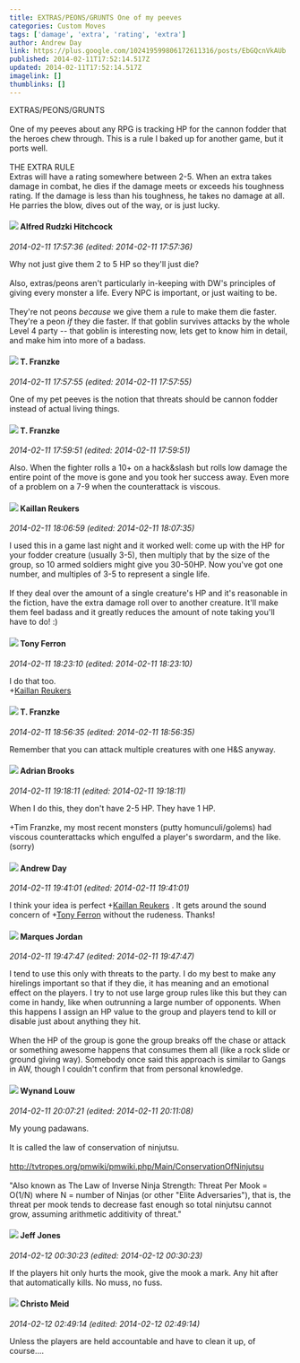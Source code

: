 ```yaml
---
title: EXTRAS/PEONS/GRUNTS One of my peeves
categories: Custom Moves
tags: ['damage', 'extra', 'rating', 'extra']
author: Andrew Day
link: https://plus.google.com/102419599806172611316/posts/EbGQcnVkAUb
published: 2014-02-11T17:52:14.517Z
updated: 2014-02-11T17:52:14.517Z
imagelink: []
thumblinks: []
---
```


EXTRAS/PEONS/GRUNTS<br /><br />One of my peeves about any RPG is tracking HP for the cannon fodder that the heroes chew through. This is a rule I baked up for another game, but it ports well.<br /><br />THE EXTRA RULE<br />Extras will have a rating somewhere between 2-5. When an extra takes damage in combat, he dies if the damage meets or exceeds his toughness rating. If the damage is less than his toughness, he takes no damage at all. He parries the blow, dives out of the way, or is just lucky.
<div id='comment z13ifxljonfcw3c2l22hj3qgrmzwipnmx'>
  <h4><img src='{{site.baseurl}}//images/avatars/100812462809734403456_photo.jpg'> Alfred Rudzki Hitchcock</h4>
      <p><cite>2014-02-11 17:57:36 (edited: 2014-02-11 17:57:36)</cite></p>
        <p>Why not just give them 2 to 5 HP so they&#39;ll just die?<br /><br />Also, extras/peons aren&#39;t particularly in-keeping with DW&#39;s principles of giving every monster a life. Every NPC is important, or just waiting to be.<br /><br />They&#39;re not peons <i>because</i> we give them a rule to make them die faster. They&#39;re a peon <i>if</i> they die faster. If that goblin survives attacks by the whole Level 4 party -- that goblin is interesting now, lets get to know him in detail, and make him into more of a badass.</p>
</div>
        

<div id='comment z13ifxljonfcw3c2l22hj3qgrmzwipnmx'>
  <h4><img src='{{site.baseurl}}//images/avatars/110330901807759406775_photo.jpg'> T. Franzke</h4>
      <p><cite>2014-02-11 17:57:55 (edited: 2014-02-11 17:57:55)</cite></p>
        <p>One of my pet peeves is the notion that threats should be cannon fodder instead of actual living things.</p>
</div>
        

<div id='comment z13ifxljonfcw3c2l22hj3qgrmzwipnmx'>
  <h4><img src='{{site.baseurl}}//images/avatars/110330901807759406775_photo.jpg'> T. Franzke</h4>
      <p><cite>2014-02-11 17:59:51 (edited: 2014-02-11 17:59:51)</cite></p>
        <p>Also. When the fighter rolls a 10+ on a hack&amp;slash but rolls low damage the entire point of the move is gone and you took her success away. Even more of a problem on a 7-9 when the counterattack is viscous.</p>
</div>
        

<div id='comment z13ifxljonfcw3c2l22hj3qgrmzwipnmx'>
  <h4><img src='{{site.baseurl}}//images/avatars/102432813547907642843_photo.jpg'> Kaillan Reukers</h4>
      <p><cite>2014-02-11 18:06:59 (edited: 2014-02-11 18:07:35)</cite></p>
        <p>I used this in a game last night and it worked well: come up with the HP for your fodder creature (usually 3-5), then multiply that by the size of the group, so 10 armed soldiers might give you 30-50HP. Now you&#39;ve got one number, and multiples of 3-5 to represent a single life. <br /><br />If they deal over the amount of a single creature&#39;s HP and it&#39;s reasonable in the fiction, have the extra damage roll over to another creature. It&#39;ll make them feel badass and it greatly reduces the amount of note taking you&#39;ll have to do! :)</p>
</div>
        

<div id='comment z13ifxljonfcw3c2l22hj3qgrmzwipnmx'>
  <h4><img src='{{site.baseurl}}//images/avatars/105317681442573084626_photo.jpg'> Tony Ferron</h4>
      <p><cite>2014-02-11 18:23:10 (edited: 2014-02-11 18:23:10)</cite></p>
        <p>I do that too. <br /><span class="proflinkWrapper"><span class="proflinkPrefix">+</span><a class="proflink" href="https://plus.google.com/102432813547907642843" oid="102432813547907642843">Kaillan Reukers</a></span></p>
</div>
        

<div id='comment z13ifxljonfcw3c2l22hj3qgrmzwipnmx'>
  <h4><img src='{{site.baseurl}}//images/avatars/110330901807759406775_photo.jpg'> T. Franzke</h4>
      <p><cite>2014-02-11 18:56:35 (edited: 2014-02-11 18:56:35)</cite></p>
        <p>Remember that you can attack multiple creatures with one H&amp;S anyway.</p>
</div>
        

<div id='comment z13ifxljonfcw3c2l22hj3qgrmzwipnmx'>
  <h4><img src='{{site.baseurl}}//images/avatars/108928966972117411243_photo.jpg'> Adrian Brooks</h4>
      <p><cite>2014-02-11 19:18:11 (edited: 2014-02-11 19:18:11)</cite></p>
        <p>When I do this, they don&#39;t have 2-5 HP. They have 1 HP.<br /><br />+Tim Franzke, my most recent monsters (putty homunculi/golems) had viscous counterattacks which engulfed a player&#39;s swordarm, and the like.<br />(sorry)</p>
</div>
        

<div id='comment z13ifxljonfcw3c2l22hj3qgrmzwipnmx'>
  <h4><img src='{{site.baseurl}}//images/avatars/102419599806172611316_photo.jpg'> Andrew Day</h4>
      <p><cite>2014-02-11 19:41:01 (edited: 2014-02-11 19:41:01)</cite></p>
        <p>I think your idea is perfect <span class="proflinkWrapper"><span class="proflinkPrefix">+</span><a class="proflink" href="https://plus.google.com/102432813547907642843" oid="102432813547907642843">Kaillan Reukers</a></span> . It gets around the sound concern of <span class="proflinkWrapper"><span class="proflinkPrefix">+</span><a class="proflink" href="https://plus.google.com/105317681442573084626" oid="105317681442573084626">Tony Ferron</a></span> without the rudeness. Thanks!</p>
</div>
        

<div id='comment z13ifxljonfcw3c2l22hj3qgrmzwipnmx'>
  <h4><img src='{{site.baseurl}}//images/avatars/114124925422808188628_photo.jpg'> Marques Jordan</h4>
      <p><cite>2014-02-11 19:47:47 (edited: 2014-02-11 19:47:47)</cite></p>
        <p>I tend to use this only with threats to the party. I do my best to make any hirelings important so that if they die, it has meaning and an emotional effect on the players. I try to not use large group rules like this but they can come in handy, like when outrunning a large number of opponents. When this happens I assign an HP value to the group and players tend to kill or disable just about anything they hit.<br /><br />When the HP of the group is gone the group breaks off the chase or attack or something awesome happens that consumes them all (like a rock slide or ground giving way). Somebody once said this approach is similar to Gangs in AW, though I couldn&#39;t confirm that from personal knowledge.</p>
</div>
        

<div id='comment z13ifxljonfcw3c2l22hj3qgrmzwipnmx'>
  <h4><img src='{{site.baseurl}}//images/avatars/111256963556395023796_photo.jpg'> Wynand Louw</h4>
      <p><cite>2014-02-11 20:07:21 (edited: 2014-02-11 20:11:08)</cite></p>
        <p>My young padawans.<br /><br />It is called the law of conservation of ninjutsu.<br /><br /><a href="http://tvtropes.org/pmwiki/pmwiki.php/Main/ConservationOfNinjutsu" class="ot-anchor">http://tvtropes.org/pmwiki/pmwiki.php/Main/ConservationOfNinjutsu</a><br /><br />&quot;Also known as The Law of Inverse Ninja Strength: Threat Per Mook = O(1/N) where N = number of Ninjas (or other &quot;Elite Adversaries&quot;), that is, the threat per mook tends to decrease fast enough so total ninjutsu cannot grow, assuming arithmetic additivity of threat.&quot;</p>
</div>
        

<div id='comment z13ifxljonfcw3c2l22hj3qgrmzwipnmx'>
  <h4><img src='{{site.baseurl}}//images/avatars/109660663401260259529_photo.jpg'> Jeff Jones</h4>
      <p><cite>2014-02-12 00:30:23 (edited: 2014-02-12 00:30:23)</cite></p>
        <p>If the players hit only hurts the mook, give the mook a mark. Any hit after that automatically kills. No muss, no fuss. </p>
</div>
        

<div id='comment z13ifxljonfcw3c2l22hj3qgrmzwipnmx'>
  <h4><img src='{{site.baseurl}}//images/avatars/115945378293366517645_photo.jpg'> Christo Meid</h4>
      <p><cite>2014-02-12 02:49:14 (edited: 2014-02-12 02:49:14)</cite></p>
        <p>Unless the players are held accountable and have to clean it up, of course....</p>
</div>
        